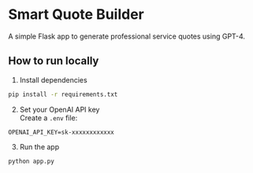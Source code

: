 # Smart Quote Builder

A simple Flask app to generate professional service quotes using GPT-4.

## How to run locally

1. Install dependencies  
```bash
pip install -r requirements.txt
```

2. Set your OpenAI API key  
Create a `.env` file:
```
OPENAI_API_KEY=sk-xxxxxxxxxxxx
```

3. Run the app  
```bash
python app.py
```
